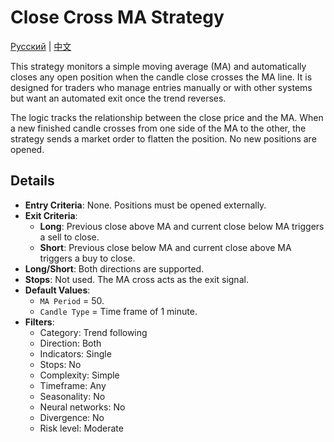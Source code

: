 # Close Cross MA Strategy
[Русский](README_ru.md) | [中文](README_cn.md)

This strategy monitors a simple moving average (MA) and automatically closes any open position when the candle close crosses the MA line. It is designed for traders who manage entries manually or with other systems but want an automated exit once the trend reverses.

The logic tracks the relationship between the close price and the MA. When a new finished candle crosses from one side of the MA to the other, the strategy sends a market order to flatten the position. No new positions are opened.

## Details

- **Entry Criteria**: None. Positions must be opened externally.
- **Exit Criteria**:
  - **Long**: Previous close above MA and current close below MA triggers a sell to close.
  - **Short**: Previous close below MA and current close above MA triggers a buy to close.
- **Long/Short**: Both directions are supported.
- **Stops**: Not used. The MA cross acts as the exit signal.
- **Default Values**:
  - `MA Period` = 50.
  - `Candle Type` = Time frame of 1 minute.
- **Filters**:
  - Category: Trend following
  - Direction: Both
  - Indicators: Single
  - Stops: No
  - Complexity: Simple
  - Timeframe: Any
  - Seasonality: No
  - Neural networks: No
  - Divergence: No
  - Risk level: Moderate

